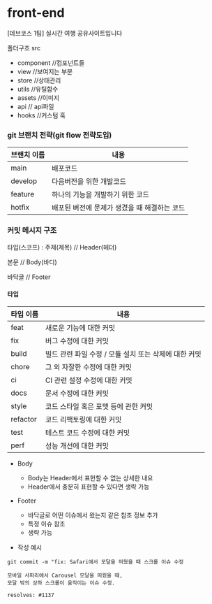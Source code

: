 # front-end

[데브코스 1팀] 실시간 여행 공유사이트입니다

폴더구조
src

- component //컴포넌트들
- view //보여지는 부분
- store //상태관리
- utils //유틸함수
- assets //이미지
- api // api파일
- hooks //커스텀 훅
### git 브랜치 전략(git flow 전략도입)
| 브랜치 이름 | 내용                                               |
| --------- | -----------------------------------------------------|
| main      | 배포코드                                             |
| develop   | 다음버전을 위한 개발코드                              |
| feature   | 하나의 기능을 개발하기 위한 코드                      |
| hotfix    | 배포된 버전에 문제가 생겼을 때 해결하는 코드           |  
### 커밋 메시지 구조

타입(스코프) : 주제(제목) // Header(헤더)

본문 // Body(바디)

바닥글 // Footer

#### 타입

| 타입 이름 | 내용                                                  |
| --------- | ----------------------------------------------------- |
| feat      | 새로운 기능에 대한 커밋                               |
| fix       | 버그 수정에 대한 커밋                                 |
| build     | 빌드 관련 파일 수정 / 모듈 설치 또는 삭제에 대한 커밋 |
| chore     | 그 외 자잘한 수정에 대한 커밋                         |
| ci        | CI 관련 설정 수정에 대한 커밋                         |
| docs      | 문서 수정에 대한 커밋                                 |
| style     | 코드 스타일 혹은 포맷 등에 관한 커밋                  |
| refactor  | 코드 리팩토링에 대한 커밋                             |
| test      | 테스트 코드 수정에 대한 커밋                          |
| perf      | 성능 개선에 대한 커밋                                 |

- Body

  - Body는 Header에서 표현할 수 없는 상세한 내요
  - Header에서 충분히 표현할 수 있다면 생략 가능

- Footer

  - 바닥글로 어떤 이슈에서 왔는지 같은 참조 정보 추가
  - 특정 이슈 참조
  - 생략 가능

- 작성 예시

```
git commit -m "fix: Safari에서 모달을 띄웠을 때 스크롤 이슈 수정

모바일 사파리에서 Carousel 모달을 띄웠을 때,
모달 밖의 상하 스크롤이 움직이는 이슈 수정.

resolves: #1137
```
